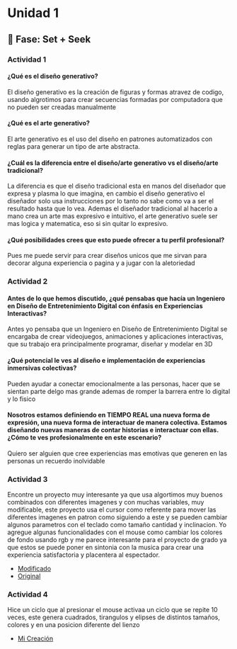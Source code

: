 # **Unidad 1**

## 🔎 Fase: Set + Seek

### **Actividad 1**

#### **¿Qué es el diseño generativo?**
El diseño generativo es la creación de figuras y formas atravez de codigo, usando algrotimos para crear secuencias formadas por computadora que no pueden ser creadas manualmente
#### **¿Qué es el arte generativo?**
El arte generativo es el uso del diseño en patrones automatizados con reglas para generar un tipo de arte abstracta.
#### **¿Cuál es la diferencia entre el diseño/arte generativo vs el diseño/arte tradicional?**
La diferencia es que el diseño tradicional esta en manos del diseñador que expresa y plasma lo que imagina, en cambio el diseño generativo el diseñador solo usa instrucciones por lo tanto no sabe como va a ser el resultado hasta que lo vea. Ademas el diseñador tradicional al hacerlo a mano crea un arte mas expresivo e intuitivo, el arte generativo suele ser mas logica y matematica, eso si sin quitar lo expresivo.
#### **¿Qué posibilidades crees que esto puede ofrecer a tu perfil profesional?**
Pues me puede servir para crear diseños unicos que me sirvan para decorar alguna experiencia o pagina y a jugar con la aletoriedad
### **Actividad 2**
#### **Antes de lo que hemos discutido, ¿qué pensabas que hacía un Ingeniero en Diseño de Entretenimiento Digital con énfasis en Experiencias Interactivas?**
Antes yo pensaba que un Ingeniero en Diseño de Entretenimiento Digital se encargaba de crear videojuegos, animaciones y aplicaciones interactivas, que su trabajo era principalmente programar, diseñar y modelar en 3D
#### **¿Qué potencial le ves al diseño e implementación de experiencias inmersivas colectivas?**
Pueden ayudar a conectar emocionalmente a las personas, hacer que se sientan parte delgo mas grande ademas de romper la barrera entre lo digital y lo fisico
#### **Nosotros estamos definiendo en TIEMPO REAL una nueva forma de expresión, una nueva forma de interactuar de manera colectiva. Estamos diseñando nuevas maneras de contar historias e interactuar con ellas. ¿Cómo te ves profesionalmente en este escenario?**
Quiero ser alguien que cree experiencias mas emotivas que generen en las personas un recuerdo inolvidable 

### **Actividad 3**
Encontre un proyecto muy interesante ya que usa algortimos muy buenos combinados con diferentes imagenes y con muchas variables, muy modificable, este proyecto usa el cursor como referente para mover las diferentes imagenes en patron como siguiendo a este y se pueden cambiar algunos parametros con el teclado como tamaño cantidad y inclinacion. Yo agregue algunas funcionalidades con el mouse como cambiar los colores de fondo usando rgb y me parece interesante para el proyecto de grado ya que estos se puede poner en sintonia con la musica para crear una experiencia satisfactoria y placentera al espectador.
- [Modificado](https://editor.p5js.org/supervejito80/sketches/IUODc1PhK)
- [Original](https://editor.p5js.org/generative-design/sketches/P_2_1_1_04)

### **Actividad 4**
Hice un ciclo que al presionar el mouse activaa un ciclo que se repite 10 veces, este genera cuadrados, tirangulos y elipses de distintos tamaños, colores y en una posicion diferente del lienzo

- [Mi Creación](https://editor.p5js.org/supervejito80/sketches/8ypYogf4O)
